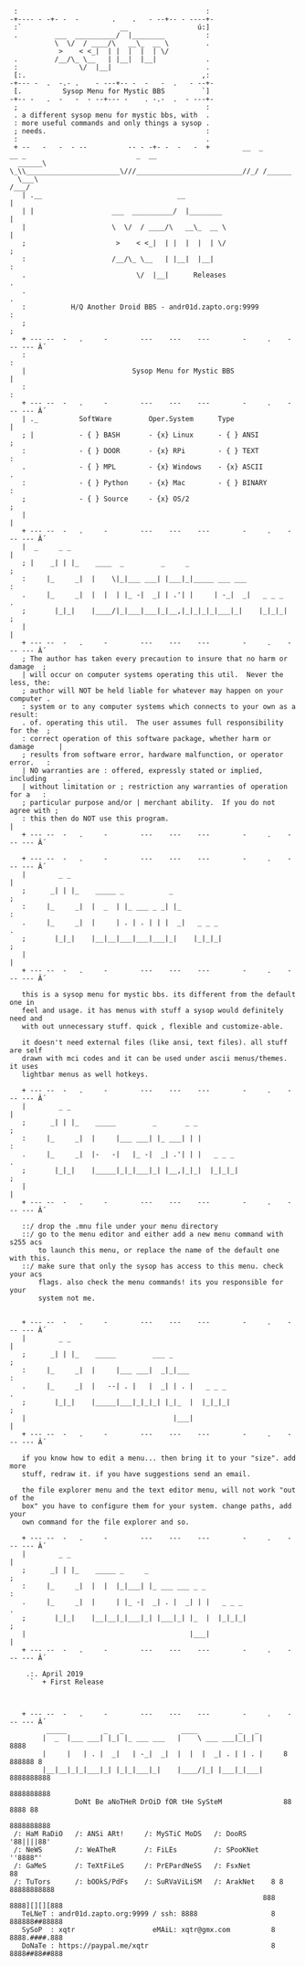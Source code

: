      :                                              :
    -+---- - -+- -  -        .    .   - --+-- - ----+-
     :`                        __                 ú:]
     .         ___  __________/  |________          :
               \  \/  / ____/\   __\_  __ \         .
                >    < <_|  | |  |  |  | \/
     .         /__/\_ \__   | |__|  |__|            .
     :               \/  |__|                       .
     [:.                                           ,:
    -+--- -  .  -.- .    - ---+-- -  -   -  .   - --+-
     [.          Sysop Menu for Mystic BBS         `]
    -+-- -   .  -   -  - --+--- -    . -.-  .  - ---+-
     ;                                              :
     . a different sysop menu for mystic bbs, with  .
     : more useful commands and only things a sysop .
     ; needs.                                       :
     :                                              .  
     + --   -   -  - --          -- - -+- -  -   -  +        __  _                        __ _                           _  __
      ______\ \_\\_______________________\///__________________________//_/ /______
      \___\                                                                   /___/
       | .__                                 __                                  |
       | |                   ___  __________/  |________                         |
       |                     \  \/  / ____/\   __\_  __ \                        |
       ;                      >    < <_|  | |  |  |  | \/                        ;
       :                     /__/\_ \__   | |__|  |__|                           :
       .                           \/  |__|      Releases                        .
       .                                                                         .
       :           H/Q Another Droid BBS - andr01d.zapto.org:9999                :
       ;                                                                         ;
       + --- --  -   .     -        ---    ---    ---        -     .    - -- --- Â´
       :                                                                         :
       |                          Sysop Menu for Mystic BBS                      |
       :                                                                         :
       + --- --  -   .     -        ---    ---    ---        -     .    - -- --- Â´
       | ._          SoftWare         Oper.System      Type                      |
       ; |           - { } BASH       - {x} Linux      - { } ANSI                ;
       :             - { } DOOR       - {x} RPi        - { } TEXT                :
       .             - { } MPL        - {x} Windows    - {x} ASCII               .
       :             - { } Python     - {x} Mac        - { } BINARY              :
       ;             - { } Source     - {x} OS/2                                 ;
       |                                                                         |
       + --- --  -   .     -        ---    ---    ---        -     .    - -- --- Â´
       |  _     _ _                                                              |
       ; |    _| | |_    ____  _         _     _                                 ;
       :     |_     _|  |    \|_|___ ___| |___|_|_____ ___ ___                   :
       .     |_     _|  |  |  | |_ -|  _| | .'| |     | -_|  _|   _ _ _          .
       ;       |_|_|    |____/|_|___|___|_|__,|_|_|_|_|___|_|    |_|_|_|         ;
       |                                                                         |
       + --- --  -   .     -        ---    ---    ---        -     .    - -- --- Â´
       ; The author has taken every precaution to insure that no harm or damage  ;
       | will occur on computer systems operating this util.  Never the less, the:
       ; author will NOT be held liable for whatever may happen on your computer .
       : system or to any computer systems which connects to your own as a result:
       . of. operating this util.  The user assumes full responsibility for the  ;
       : correct operation of this software package, whether harm or damage      |
       ; results from software error, hardware malfunction, or operator error.   :
       | NO warranties are : offered, expressly stated or implied, including     .
       | without limitation or ; restriction any warranties of operation for a   :
       ; particular purpose and/or | merchant ability.  If you do not agree with ;
       : this then do NOT use this program.                                      |
       + --- --  -   .     -        ---    ---    ---        -     .    - -- --- Â´
    
       + --- --  -   .     -        ---    ---    ---        -     .    - -- --- Â´
       |        _ _                                                              |
       ;      _| | |_    _____ _           _                                     ;
       :     |_     _|  |  _  | |_ ___ _ _| |_                                   :
       .     |_     _|  |     | . | . | | |  _|   _ _ _                          .
       ;       |_|_|    |__|__|___|___|___|_|    |_|_|_|                         ;
       |                                                                         |
       + --- --  -   .     -        ---    ---    ---        -     .    - -- --- Â´
       
       this is a sysop menu for mystic bbs. its different from the default one in
       feel and usage. it has menus with stuff a sysop would definitely need and
       with out unnecessary stuff. quick , flexible and customize-able.
       
       it doesn't need external files (like ansi, text files). all stuff are self
       drawn with mci codes and it can be used under ascii menus/themes. it uses 
       lightbar menus as well hotkeys.
    
       + --- --  -   .     -        ---    ---    ---        -     .    - -- --- Â´
       |        _ _                                                              |
       ;      _| | |_    _____         _       _ _                               ;
       :     |_     _|  |     |___ ___| |_ ___| | |                              :
       .     |_     _|  |-   -|   |_ -|  _| .'| | |   _ _ _                      .
       ;       |_|_|    |_____|_|_|___|_| |__,|_|_|  |_|_|_|                     ;
       |                                                                         |
       + --- --  -   .     -        ---    ---    ---        -     .    - -- --- Â´
    
       ::/ drop the .mnu file under your menu directory
       ::/ go to the menu editor and either add a new menu command with s255 acs
           to launch this menu, or replace the name of the default one with this.
       ::/ make sure that only the sysop has access to this menu. check your acs
           flags. also check the menu commands! its you responsible for your 
           system not me.
        
    
       + --- --  -   .     -        ---    ---    ---        -     .    - -- --- Â´
       |        _ _                                                              |
       ;      _| | |_    _____         ___ _                                     ;
       :     |_     _|  |     |___ ___|  _|_|___                                 :
       .     |_     _|  |   --| . |   |  _| | . |   _ _ _                        .
       ;       |_|_|    |_____|___|_|_|_| |_|_  |  |_|_|_|                       ;
       |                                    |___|                                |
       + --- --  -   .     -        ---    ---    ---        -     .    - -- --- Â´
       
       if you know how to edit a menu... then bring it to your "size". add more 
       stuff, redraw it. if you have suggestions send an email.
       
       the file explorer menu and the text editor menu, will not work "out of the
       box" you have to configure them for your system. change paths, add your
       own command for the file explorer and so.
    
       + --- --  -   .     -        ---    ---    ---        -     .    - -- --- Â´
       |        _ _                                                              |
       ;      _| | |_    _____ _     _                                           ;
       :     |_     _|  |  |  |_|___| |_ ___ ___ _ _                             :
       .     |_     _|  |     | |_ -|  _| . |  _| | |   _ _ _                    .
       ;       |_|_|    |__|__|_|___|_| |___|_| |_  |  |_|_|_|                   ;
       |                                        |___|                            |
       + --- --  -   .     -        ---    ---    ---        -     .    - -- --- Â´
       
        .:. April 2019
         `  + First Release
            
              
       
       + --- --  -   .     -        ---    ---    ---        -     .    - -- --- Â´
             _____         _   _              ____          _   _ 
            |  _  |___ ___| |_| |_ ___ ___   |    \ ___ ___|_|_| |        8888
            |     |   | . |  _|   | -_|  _|  |  |  |  _| . | | . |     8 888888 8
            |__|__|_|_|___|_| |_|_|___|_|    |____/|_| |___|_|___|     8888888888
                                                                       8888888888
                    DoNt Be aNoTHeR DrOiD fOR tHe SySteM               88 8888 88
                                                                       8888888888
     /: HaM RaDiO   /: ANSi ARt!     /: MySTiC MoDS   /: DooRS         '88||||88'
     /: NeWS        /: WeATheR       /: FiLEs         /: SPooKNet       ''8888"'
     /: GaMeS       /: TeXtFiLeS     /: PrEPardNeSS   /: FsxNet            88
     /: TuTors      /: bOOkS/PdFs    /: SuRVaViLiSM   /: ArakNet    8 8 88888888888
                                                                  888 8888][][][888
       TeLNeT : andr01d.zapto.org:9999 / ssh: 8888                  8 888888##88888
       SySoP  : xqtr                   eMAiL: xqtr@gmx.com          8 8888.####.888
       DoNaTe : https://paypal.me/xqtr                              8 8888##88##888
